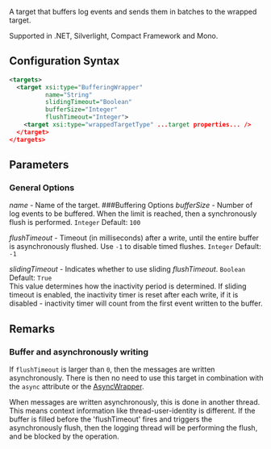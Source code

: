 A target that buffers log events and sends them in batches to the wrapped target. 

Supported in .NET, Silverlight, Compact Framework and Mono.

## Configuration Syntax
```xml
<targets>
  <target xsi:type="BufferingWrapper"
          name="String"
          slidingTimeout="Boolean"
          bufferSize="Integer"
          flushTimeout="Integer">
    <target xsi:type="wrappedTargetType" ...target properties... />
  </target>
</targets>
```
## Parameters
### General Options
_name_ - Name of the target.
###Buffering Options
_bufferSize_ - Number of log events to be buffered. When the limit is reached, then a synchronously flush is performed. `Integer` Default: `100`

_flushTimeout_ - Timeout (in milliseconds) after a write, until the entire buffer is asynchronously flushed. Use `-1` to disable timed flushes. `Integer` Default: `-1`

_slidingTimeout_ - Indicates whether to use sliding _flushTimeout_. `Boolean` Default: `True`  
This value determines how the inactivity period is determined. If sliding timeout is enabled, the inactivity timer is reset after each write, if it is disabled - inactivity timer will count from the first event written to the buffer.

## Remarks

### Buffer and asynchronously writing

If `flushTimeout` is larger than `0`, then the messages are written asynchronously. There is then no need to use this target in combination with the `async` attribute or the [AsyncWrapper](https://github.com/NLog/NLog/wiki/AsyncWrapper-target).

When messages are written asynchronously, this is done in another thread. This means context information like thread-user-identity is different. If the buffer is filled before the 'flushTimeout' fires and triggers the asynchronously flush, then the logging thread will be performing the flush, and be blocked by the operation.